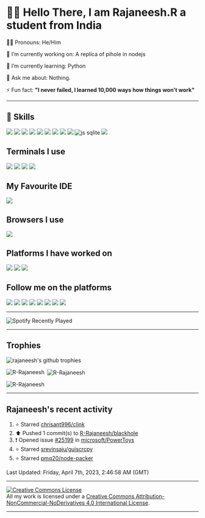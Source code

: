 # 👋🏼 Hello There, I am Rajaneesh.R a student from India

👦🏻 Pronouns: He/Him

🔭 I’m currently working on: A replica of pihole in nodejs

🌱 I’m currently learning: Python

💬 Ask me about: Nothing.

⚡ Fun fact: **"I never failed, I learned 10,000 ways how things won't work"**

---

## 🚀 Skills
![](https://img.shields.io/badge/Python-3776AB?style=for-the-badge&logo=python&logoColor=white) ![](https://img.shields.io/badge/HTML-239120?style=for-the-badge&logo=html5&logoColor=white) ![](https://img.shields.io/badge/JavaScript-F7DF1E?style=for-the-badge&logo=javascript&logoColor=black) ![](https://img.shields.io/badge/Node.js-43853D?style=for-the-badge&logo=node.js&logoColor=white) ![](https://img.shields.io/badge/TypeScript-007ACC?style=for-the-badge&logo=typescript&logoColor=white) ![](https://img.shields.io/badge/CSS3-1572B6?style=for-the-badge&logo=css3&logoColor=white) ![](https://img.shields.io/badge/Sass-CC6699?style=for-the-badge&logo=sass&logoColor=white
) ![](https://img.shields.io/badge/Express.js-404D59?style=for-the-badge) ![](https://img.shields.io/badge/React-20232A?style=for-the-badge&logo=react&logoColor=61DAFB) ![js sqlite](https://img.shields.io/badge/SQLite-07405E?style=for-the-badge&logo=sqlite&logoColor=white
) ![](https://img.shields.io/badge/Markdown-000000?style=for-the-badge&logo=markdown&logoColor=white
)

## Terminals I use
![](https://img.shields.io/badge/windows%20terminal-4D4D4D?style=for-the-badge&logo=windows%20terminal&logoColor=white
) ![](https://img.shields.io/badge/starship-DD0B78?style=for-the-badge&logo=starship&logoColor=white
) ![](https://img.shields.io/badge/Powershell-2CA5E0?style=for-the-badge&logo=powershell&logoColor=white
) ![](https://img.shields.io/badge/GIT-E44C30?style=for-the-badge&logo=git&logoColor=white
)

## My Favourite IDE

![](https://img.shields.io/badge/Visual_Studio_Code-0078D4?style=for-the-badge&logo=visual%20studio%20code&logoColor=white
)

## Browsers I use
![](https://img.shields.io/badge/Vivaldi-EF3939?style=for-the-badge&logo=Vivaldi&logoColor=white)

## Platforms I have worked on
![](https://img.shields.io/badge/Windows-0078D6?style=for-the-badge&logo=windows&logoColor=white
) ![](https://img.shields.io/badge/Linux-FCC624?style=for-the-badge&logo=linux&logoColor=black
) ![](https://img.shields.io/badge/Android-3DDC84?style=for-the-badge&logo=android&logoColor=white
)

## Follow me on the platforms

[![](https://img.shields.io/badge/dev.to-0A0A0A?style=for-the-badge&logo=devdotto&logoColor=white
)](https://dev.to/rrajaneesh) [![](https://img.shields.io/badge/Medium-12100E?style=for-the-badge&logo=medium&logoColor=white
)](https://rajaneeshr.medium.com) [![](https://img.shields.io/badge/Twitter-1DA1F2?style=for-the-badge&logo=twitter&logoColor=white)](https://twitter.com/rajaneesh__r) [![](https://img.shields.io/badge/Discord-5561f5?style=for-the-badge&logo=discord&logoColor=white)](https://discord.com/users/738032578820309072) [![](https://img.shields.io/badge/Stack_Overflow-FE7A16?style=for-the-badge&logo=stack-overflow&logoColor=white
)](https://stackoverflow.com/users/15005026/) [![](https://img.shields.io/badge/Reddit-FF4500?style=for-the-badge&logo=reddit&logoColor=white
)](https://www.reddit.com/user/rajaneesh-r) [![](https://img.shields.io/badge/LinkedIn-0077B5?style=for-the-badge&logo=linkedin&logoColor=white
)](https://www.linkedin.com/in/rajaneesh-r-1640a124a/) [![](https://img.shields.io/badge/Instagram-E4405F?style=for-the-badge&logo=instagram&logoColor=white
)](https://www.instagram.com/r__rajaneesh/)

---

![Spotify Recently Played](https://spotify-recently-played-readme.vercel.app/api?user=316jk2ojvzgyfho4a2y5obf7du74&width=600&count=10&unique=true)

---

## Trophies

<p align="left"> <a><img src="https://github-profile-trophy.vercel.app/?username=R-Rajaneesh&no-bg=true&no-frame=true" alt="rajaneesh's github trophies" /></a> </p>
<p><img align="left" src="https://github-readme-stats.vercel.app/api/top-langs/?username=r-rajaneesh&theme=dark" alt="R-Rajaneesh" /></p>

<p>&nbsp;<img align="center" src="https://github-readme-stats.vercel.app/api?username=R-Rajaneesh&theme=dark&no-frame=true&show_icons=true&locale=en" alt="R-Rajaneesh" /></p>

<p><img align="center" src="https://github-readme-streak-stats.herokuapp.com/?user=R-Rajaneesh&theme=dark&no-frame=true" alt="R-Rajaneesh" /></p>

---

<h2>Rajaneesh's recent activity</h2>




<!--RECENT_ACTIVITY:start-->
1. ⭐ Starred [chrisant996/clink](https://github.com/chrisant996/clink)<br>
2. ⬆️ Pushed 1 commit(s) to [R-Rajaneesh/blackhole](https://github.com/R-Rajaneesh/blackhole)<br>
3. ❗️ Opened issue [#25199](https://github.com/microsoft/PowerToys/issues/25199) in [microsoft/PowerToys](https://github.com/microsoft/PowerToys)<br>
4. ⭐ Starred [srevinsaju/guiscrcpy](https://github.com/srevinsaju/guiscrcpy)<br>
5. ⭐ Starred [pmq20/node-packer](https://github.com/pmq20/node-packer)<br>
<!--RECENT_ACTIVITY:end-->


<!--RECENT_ACTIVITY:last_update-->
Last Updated: Friday, April 7th, 2023, 2:46:58 AM (GMT)
<!--RECENT_ACTIVITY:last_update_end-->




---


<a rel="license" href="http://creativecommons.org/licenses/by-nc-nd/4.0/"><img alt="Creative Commons License" style="border-width:0" src="https://i.creativecommons.org/l/by-nc-nd/4.0/88x31.png" /></a><br />All my work is licensed under a <a rel="license" href="http://creativecommons.org/licenses/by-nc-nd/4.0/">Creative Commons Attribution-NonCommercial-NoDerivatives 4.0 International License</a>.

---
